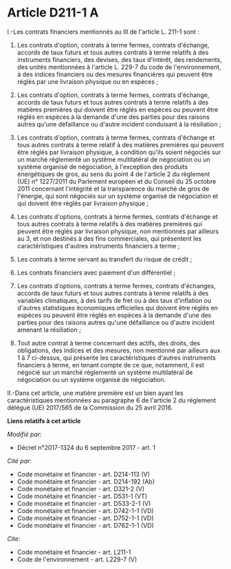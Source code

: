 # Article D211-1 A

I.-Les contrats financiers mentionnés au III de l'article L. 211-1 sont : 

1. Les contrats d'option, contrats à terme fermes, contrats d'échange, accords de taux futurs et tous autres contrats à terme
relatifs à des instruments financiers, des devises, des taux d'intérêt, des rendements, des unités mentionnées à l'article L.
229-7 du code de l'environnement, à des indices financiers ou des mesures financières qui peuvent être réglés par une
livraison physique ou en espèces ; 

2. Les contrats d'option, contrats à terme fermes, contrats d'échange, accords de taux futurs et tous autres contrats à terme
relatifs à des matières premières qui doivent être réglés en espèces ou peuvent être réglés en espèces à la demande d'une des
parties pour des raisons autres qu'une défaillance ou d'autre incident conduisant à la résiliation ; 

3. Les contrats d'option, contrats à terme fermes, contrats d'échange et tous autres contrats à terme relatif à des matières
premières qui peuvent être réglés par livraison physique, à condition qu'ils soient négociés sur un marché réglementé un
système multilatéral de négociation ou un système organisé de négociation, à l'exception des produits énergétiques de gros,
au sens du point 4 de l'article 2 du règlement (UE) n° 1227/2011 du Parlement européen et du Conseil du 25 octobre 2011
concernant l'intégrité et la transparence du marché de gros de l'énergie, qui sont négociés sur un système organisé de
négociation et qui doivent être réglés par livraison physique ; 

4. Les contrats d'options, contrats à terme fermes, contrats d'échange et tous autres contrats à terme relatifs à des
matières premières qui peuvent être réglés par livraison physique, non mentionnés par ailleurs au 3, et non destinés à des
fins commerciales, qui présentent les caractéristiques d'autres instruments financiers à terme ; 

5. Les contrats à terme servant au transfert du risque de crédit ; 

6. Les contrats financiers avec paiement d'un différentiel ; 

7. Les contrats d'options, contrats à terme fermes, contrats d'échanges, accords de taux futurs et tous autres contrats à
terme relatifs à des variables climatiques, à des tarifs de fret ou à des taux d'inflation ou d'autres statistiques
économiques officielles qui doivent être réglés en espèces ou peuvent être réglés en espèces à la demande d'une des parties
pour des raisons autres qu'une défaillance ou d'autre incident amenant la résiliation ; 

8. Tout autre contrat à terme concernant des actifs, des droits, des obligations, des indices et des mesures, non mentionné
par ailleurs aux 1 à 7 ci-dessus, qui présente les caractéristiques d'autres instruments financiers à terme, en tenant compte
de ce que, notamment, il est négocié sur un marché réglementé un système multilatéral de négociation ou un système organisé
de négociation. 

II.-Dans cet article, une matière première est un bien ayant les caractéristiques mentionnées au paragraphe 6 de l'article 2
du règlement délégué (UE) 2017/565 de la Commission du 25 avril 2016.

**Liens relatifs à cet article**

_Modifié par_:

  - Décret n°2017-1324 du 6 septembre 2017 - art. 1

_Cité par_:

  - Code monétaire et financier - art. D214-113 (V)
  - Code monétaire et financier - art. D214-192 (Ab)
  - Code monétaire et financier - art. D321-2 (V)
  - Code monétaire et financier - art. D531-1 (VT)
  - Code monétaire et financier - art. D533-2-1 (V)
  - Code monétaire et financier - art. D742-1-1 (VD)
  - Code monétaire et financier - art. D752-1-1 (VD)
  - Code monétaire et financier - art. D762-1-1 (VD)

_Cite_:

  - Code monétaire et financier - art. L211-1
  - Code de l'environnement - art. L229-7 (V)
